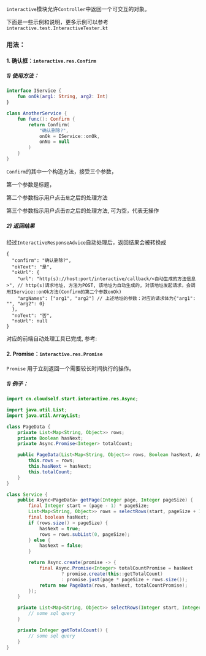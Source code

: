 `interactive`模块允许`Controller`中返回一个可交互的对象。

下面是一些示例和说明，更多示例可以参考`interactive.test.InteractiveTester.kt`

### 用法：

#### 1. 确认框：`interactive.res.Confirm`
##### 1) 使用方法：
```kotlin
interface IService {
    fun onOk(arg1: String, arg2: Int)
}

class AnotherService {
    fun func(): Confirm {
        return Confirm(
            "确认删除?",
            onOk = IService::onOk,
            onNo = null
        )
    }
}
```
`Confirm`的其中一个构造方法，接受三个参数，

第一个参数是标题，

第二个参数指示用户点击`是`之后的处理方法

第三个参数指示用户点击`否`之后的处理方法, 可为空，代表无操作

##### 2) 返回结果
经过`InteractiveResponseAdvice`自动处理后，返回结果会被转换成
```json5
{
  "confirm": "确认删除?",
  "okText": "是",
  "okUrl": {
    "url": "http(s)://host:port/interactive/callback/<自动生成的方法信息>", // http(s)请求地址, 方法为POST, 该地址为自动生成的, 对该地址发起请求，会调用IService::onOk方法(Confirm的第二个参数onOk)
    "argNames": ["arg1", "arg2"] // 上述地址的参数：对应的请求体为{"arg1": "", "arg2": 0}
  },
  "noText": "否",
  "noUrl": null
}
```

对应的前端自动处理工具已完成, 参考: 

#### 2. Promise：`interactive.res.Promise`
`Promise` 用于立刻返回一个需要较长时间执行的操作。
##### 1) 例子：
```java
import cn.cloudself.start.interactive.res.Async;

import java.util.List;
import java.util.ArrayList;

class PageData {
    private List<Map<String, Object>> rows;
    private Boolean hasNext;
    private Async.Promise<Integer> totalCount;

    public PageData(List<Map<String, Object>> rows, Boolean hasNext, Async.Promise<Integer> totalCount) {
        this.rows = rows;
        this.hasNext = hasNext;
        this.totalCount;
    }
}

class Service {
    public Async<PageData> getPage(Integer page, Integer pageSize) {
        final Integer start = (page - 1) * pageSize;
        List<Map<String, Object>> rows = selectRows(start, pageSize + 1);
        final boolean hasNext;
        if (rows.size() > pageSize) {
            hasNext = true;
            rows = rows.subList(0, pageSize);
        } else {
            hasNext = false;
        }

        return Async.create(promise -> {
            final Async.Promise<Integer> totalCountPromise = hasNext
                    ? promise.create(this::getTotalCount)
                    : promise.just(page * pageSize + rows.size());
            return new PageData(rows, hasNext, totalCountPromise); 
        });
    }

    private List<Map<String, Object>> selectRows(Integer start, Integer limit) {
        // some sql query
    }

    private Integer getTotalCount() {
        // some sql query
    }
}
```
